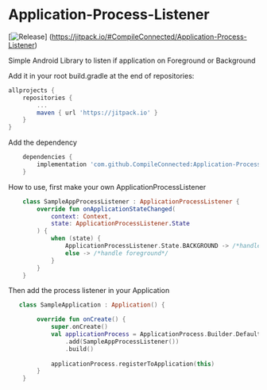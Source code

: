 # Application-Process-Listener

[![Release](https://jitpack.io/v/CompileConnected/Application-Process-Listener.svg)]
(https://jitpack.io/#CompileConnected/Application-Process-Listener)

Simple Android Library to listen if application on Foreground or Background

Add it in your root build.gradle at the end of repositories:
```groovy
allprojects {
    repositories {
        ...
        maven { url 'https://jitpack.io' }
    }
}
```

Add the dependency
```groovy
	dependencies {
        implementation 'com.github.CompileConnected:Application-Process-Listener:1.0.0'
    }
```


How to use, first make your own ApplicationProcessListener
```kotlin
    class SampleAppProcessListener : ApplicationProcessListener {
        override fun onApplicationStateChanged(
            context: Context,
            state: ApplicationProcessListener.State
        ) {
            when (state) {
                ApplicationProcessListener.State.BACKGROUND -> /*handle background*/
                else -> /*handle foreground*/
            }
        }
    }

```


Then add the process listener in your Application
```kotlin
   class SampleApplication : Application() {

        override fun onCreate() {
            super.onCreate()
            val applicationProcess = ApplicationProcess.Builder.Default()
                .add(SampleAppProcessListener())
                .build()
    
            applicationProcess.registerToApplication(this)
        }
    }

```